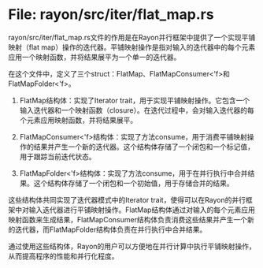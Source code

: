 # File: rayon/src/iter/flat_map.rs

rayon/src/iter/flat_map.rs文件的作用是在Rayon并行框架中提供了一个实现平铺映射（flat map）操作的迭代器。平铺映射操作是指对输入的迭代器中的每个元素应用一个映射函数，并将结果展平为一个单一的迭代器。

在这个文件中，定义了三个struct：FlatMap、FlatMapConsumer<'f>和FlatMapFolder<'f>。

1. FlatMap结构体：实现了Iterator trait，用于实现平铺映射操作。它包含一个输入迭代器和一个映射函数（closure）。在迭代过程中，会对输入迭代器的每个元素应用映射函数，并将结果展平。

2. FlatMapConsumer<'f>结构体：实现了方法consume，用于消费平铺映射操作的结果并产生一个新的迭代器。这个结构体存储了一个闭包和一个标记值，用于跟踪当前迭代状态。

3. FlatMapFolder<'f>结构体：实现了方法consume，用于在并行执行中合并结果。这个结构体存储了一个闭包和一个初始值，用于存储合并的结果。

这些结构体共同实现了迭代器模式中的Iterator trait，使得可以在Rayon的并行框架中对输入迭代器进行平铺映射操作。FlatMap结构体通过对输入的每个元素应用映射函数来生成结果，FlatMapConsumer结构体负责消费这些结果并产生一个新的迭代器，而FlatMapFolder结构体负责在并行执行中合并结果。

通过使用这些结构体，Rayon的用户可以方便地在并行计算中执行平铺映射操作，从而提高程序的性能和并行化程度。

